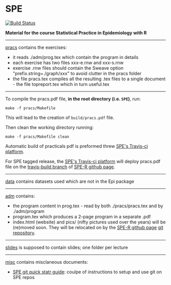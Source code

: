 SPE
================

[![Build Status](https://travis-ci.org/SPE-R/SPE.svg?branch=master)](https://travis-ci.org/SPE-R/SPE)

**Material for the course Statistical Practice in Epidemiology with R**

-----

[pracs](https://github.com/SPE-R/SPE/tree/master/pracs) contains the exercises:

-   it reads ./adm/prog.tex which contain the program in details
-   each exercise has two files xxx-e.rnw and xxx-s.rnw
-   exercise .rnw files should contain the Sweave option "prefix.string=./graph/xxx" to avoid clutter in the pracs folder
-   the file pracs.tex compiles all the resulting .tex files to a single document - the file topreport.tex which in turn useful.tex

-----

To compile the pracs.pdf file, **in the root directory (i.e. `SPE`)**, run:

`make -f pracs/Makefile`

This will lead to the creation of `build/pracs.pdf` file.

Then clean the working directory running:

`make -f pracs/Makefile clean`

Automatic build of practicals pdf is preformed threw [SPE's Travis-ci platform](https://travis-ci.org/SPE-R/SPE).

For SPE tagged release, the [SPE's Travis-ci platform](https://travis-ci.org/SPE-R/SPE) will deploy pracs.pdf file on the [travis-build branch](https://github.com/SPE-R/SPE-R.github.io/tree/travis-build) of [SPE-R github page](https://spe-r.github.io/).

-----

[data](https://github.com/SPE-R/SPE/tree/master/data) contains datasets used which are not in the Epi package

-----

[adm](https://github.com/SPE-R/SPE/tree/master/adm) contains:

-   the program content in prog.tex - read by both ./pracs/pracs.tex and by ./adm/program
-   program.tex which produces a 2-page program in a separate .pdf
-   index.html (website) and pics/ (nifty pictures used over the years) will be (re)moved soon. They will be relocated on by the [SPE-R github page](https://spe-r.github.io/) [git repository](https://github.com/SPE-R/SPE-R.github.io/tree/master).

-----

[slides](https://github.com/SPE-R/SPE/tree/master/slides) is supposed to contain slides; one folder per lecture

-----

[misc](https://github.com/SPE-R/SPE/tree/master/misc) contains misclaneous documents:

- [SPE git quick statr guide](https://github.com/SPE-R/SPE/tree/master/misc/SPE_git-quick_start.md): coulpe of instructions to setup and use git on SPE repos

